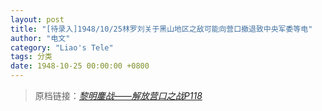 ```yaml
---
layout: post
title: "[待录入]1948/10/25林罗刘关于黑山地区之敌可能向营口撤退致中央军委等电"
author: "电文"
category: "Liao's Tele"
tags: 分类
date: 1948-10-25 00:00:00 +0800
---
```

> 原档链接：[*黎明鏖战——解放营口之战P118*](https://www.modernhistory.org.cn/#/Detailedreading?fileCode=0001_ts_31022963&treeId=207796330&uniqTag&dirCode=364121a5e03a4e45a4790f776a70ee1f&bzId&qkTitle&imageUrl=https%3A%2F%2Fiiif.modernhistory.org.cn%2Fiiif%2F2%2F0001_ts_31022963%252F0001_ts_31022963_00122.jpg&contUrl=https%3A%2F%2Fkrwxk-prod.oss-cn-beijing.aliyuncs.com%2F0001_ts_31022963%2F0001_ts_31022963.json)
